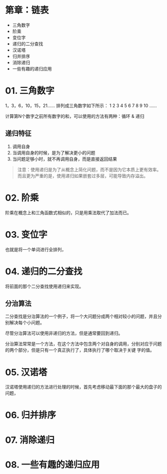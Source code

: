 # 第章：链表
* 三角数字
* 阶乘
* 变位字
* 递归的二分查找
* 汉诺塔
* 归并排序
* 消除递归
* 一些有趣的递归应用


# 01. 三角数字
1，3，6，10，15，21…… 排列成三角数字如下所示：
  1
  2 3
  4 5 6
  7 8 9 10
  ……

计算第N个数字之前所有数字的和，可以使用的方法有两种：循环 & 递归

## 递归特征
1) 调用自身
2) 当调用自身的时候，是为了解决更小的问题
3) 当问题足够小时，就不再调用自身，而是直接返回结果


  > 注意：使用递归是为了从概念上简化问题，而不是因为它本质上更有效率。
    而且更为严重的是，使用递归如果嵌套过多层，可能导致内存溢出。

# 02. 阶乘
阶乘在概念上和三角函数式相似的，只是用乘法取代了加法而已。

# 03. 变位字
也就是将一个单词进行全排列，


# 04. 递归的二分查找
将前面的那个二分查找使用递归来实现。
 ## 分治算法

 二分查找是分治算法的一个例子，将一个大问题分成两个相对较小的问题，并且分别解决每个小问题。

 尽管分治算法可以使用非递归的方法，但是通常要回到递归。

 分治算法常常是一个方法，在这个方法中包含两个对自身的调用，分别对应于问题的两个部分，但是只有一个真正执行了，具体执行了哪个取决于关键
 字的值。


# 05. 汉诺塔
汉诺塔使用递归的方法进行处理的时候，首先考虑移动最下面的那个最大的盘子的问题，


# 06. 归并排序
# 07. 消除递归
# 08. 一些有趣的递归应用


